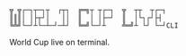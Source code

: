     ╦ ╦┌─┐┬─┐┬  ┌┬┐  ╔═╗┬ ┬┌─┐  ╦  ┬┬  ┬┌─┐
    ║║║│ │├┬┘│   ││  ║  │ │├─┘  ║  │└┐┌┘├┤
    ╚╩╝└─┘┴└─┴─┘─┴┘  ╚═╝└─┘┴    ╩═╝┴ └┘ └─┘CLI

World Cup live on terminal.
